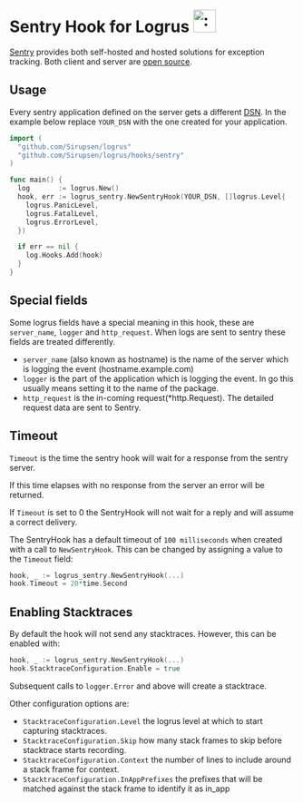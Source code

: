 # Sentry Hook for Logrus <img src="http://i.imgur.com/hTeVwmJ.png" width="40" height="40" alt=":walrus:" class="emoji" title=":walrus:" />

[Sentry](https://getsentry.com) provides both self-hosted and hosted
solutions for exception tracking.
Both client and server are
[open source](https://github.com/getsentry/sentry).

## Usage

Every sentry application defined on the server gets a different
[DSN](https://www.getsentry.com/docs/). In the example below replace
`YOUR_DSN` with the one created for your application.

```go
import (
  "github.com/Sirupsen/logrus"
  "github.com/Sirupsen/logrus/hooks/sentry"
)

func main() {
  log       := logrus.New()
  hook, err := logrus_sentry.NewSentryHook(YOUR_DSN, []logrus.Level{
    logrus.PanicLevel,
    logrus.FatalLevel,
    logrus.ErrorLevel,
  })

  if err == nil {
    log.Hooks.Add(hook)
  }
}
```

## Special fields

Some logrus fields have a special meaning in this hook,
these are `server_name`, `logger` and `http_request`.
When logs are sent to sentry these fields are treated differently.
- `server_name` (also known as hostname) is the name of the server which
is logging the event (hostname.example.com)
- `logger` is the part of the application which is logging the event.
In go this usually means setting it to the name of the package.
- `http_request` is the in-coming request(*http.Request). The detailed request data are sent to Sentry.

## Timeout

`Timeout` is the time the sentry hook will wait for a response
from the sentry server.

If this time elapses with no response from
the server an error will be returned.

If `Timeout` is set to 0 the SentryHook will not wait for a reply
and will assume a correct delivery.

The SentryHook has a default timeout of `100 milliseconds` when created
with a call to `NewSentryHook`. This can be changed by assigning a value to the `Timeout` field:

```go
hook, _ := logrus_sentry.NewSentryHook(...)
hook.Timeout = 20*time.Second
```

## Enabling Stacktraces

By default the hook will not send any stacktraces. However, this can be enabled
with:

```go
hook, _ := logrus_sentry.NewSentryHook(...)
hook.StacktraceConfiguration.Enable = true
```

Subsequent calls to `logger.Error` and above will create a stacktrace.

Other configuration options are:
- `StacktraceConfiguration.Level` the logrus level at which to start capturing stacktraces.
- `StacktraceConfiguration.Skip` how many stack frames to skip before stacktrace starts recording.
- `StacktraceConfiguration.Context` the number of lines to include around a stack frame for context.
- `StacktraceConfiguration.InAppPrefixes` the prefixes that will be matched against the stack frame to identify it as in_app

